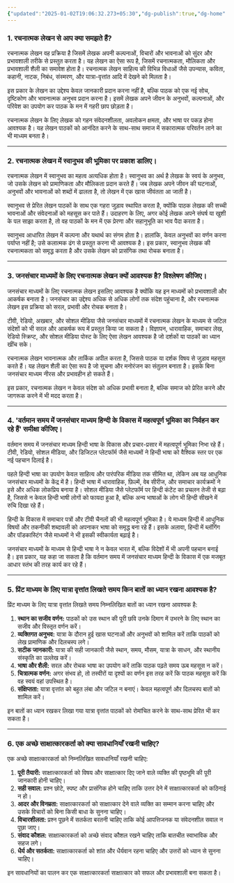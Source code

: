 ```yaml
---
{"updated":"2025-01-02T19:06:32.273+05:30","dg-publish":true,"dg-home":false,"tags":null,"permalink":"/hindi/paper-2/","dgPassFrontmatter":true,"created":"2025-01-02T19:05:34.145+05:30"}
---
```


### **1. रचनात्मक लेखन से आप क्या समझते हैं?**

रचनात्मक लेखन वह प्रक्रिया है जिसमें लेखक अपनी कल्पनाओं, विचारों और भावनाओं को सुंदर और प्रभावशाली तरीके से प्रस्तुत करता है। यह लेखन का ऐसा रूप है, जिसमें रचनात्मकता, मौलिकता और प्रभावशाली शैली का समावेश होता है। रचनात्मक लेखन साहित्य की विभिन्न विधाओं जैसे उपन्यास, कविता, कहानी, नाटक, निबंध, संस्मरण, और यात्रा-वृत्तांत आदि में देखने को मिलता है।

इस प्रकार के लेखन का उद्देश्य केवल जानकारी प्रदान करना नहीं है, बल्कि पाठक को एक नई सोच, दृष्टिकोण और भावनात्मक अनुभव प्रदान करना है। इसमें लेखक अपने जीवन के अनुभवों, कल्पनाओं, और परिवेश का उपयोग कर पाठक के मन में गहरी छाप छोड़ता है।

रचनात्मक लेखन के लिए लेखक को गहन संवेदनशीलता, अवलोकन क्षमता, और भाषा पर पकड़ होना आवश्यक है। यह लेखन पाठकों को आनंदित करने के साथ-साथ समाज में सकारात्मक परिवर्तन लाने का भी माध्यम बनता है।

---

### **2. रचनात्मक लेखन में स्वानुभव की भूमिका पर प्रकाश डालिए।**

रचनात्मक लेखन में स्वानुभव का महत्व अत्यधिक होता है। स्वानुभव का अर्थ है लेखक के स्वयं के अनुभव, जो उसके लेखन को प्रामाणिकता और मौलिकता प्रदान करते हैं। जब लेखक अपने जीवन की घटनाओं, अनुभवों और भावनाओं को शब्दों में ढालता है, तो लेखन में एक खास जीवंतता आ जाती है।

स्वानुभव से प्रेरित लेखन पाठकों के साथ एक गहरा जुड़ाव स्थापित करता है, क्योंकि पाठक लेखक की सच्ची भावनाओं और संवेदनाओं को महसूस कर पाते हैं। उदाहरण के लिए, अगर कोई लेखक अपने संघर्ष या खुशी के पल साझा करता है, तो वह पाठकों के मन में एक प्रेरणा और सहानुभूति का भाव पैदा करता है।

स्वानुभव आधारित लेखन में कल्पना और यथार्थ का संगम होता है। हालांकि, केवल अनुभवों का वर्णन करना पर्याप्त नहीं है; उसे कलात्मक ढंग से प्रस्तुत करना भी आवश्यक है। इस प्रकार, स्वानुभव लेखक की रचनात्मकता को समृद्ध करता है और उसके लेखन को प्रासंगिक तथा रोचक बनाता है।

---

### **3. जनसंचार माध्यमों के लिए रचनात्मक लेखन क्यों आवश्यक है? विश्लेषण कीजिए।**

जनसंचार माध्यमों के लिए रचनात्मक लेखन इसलिए आवश्यक है क्योंकि यह इन माध्यमों को प्रभावशाली और आकर्षक बनाता है। जनसंचार का उद्देश्य अधिक से अधिक लोगों तक संदेश पहुंचाना है, और रचनात्मक लेखन इस प्रक्रिया को सरल, प्रभावी और रोचक बनाता है।

टीवी, रेडियो, अखबार, और सोशल मीडिया जैसे जनसंचार माध्यमों में रचनात्मक लेखन के माध्यम से जटिल संदेशों को भी सरल और आकर्षक रूप में प्रस्तुत किया जा सकता है। विज्ञापन, धारावाहिक, समाचार लेख, रेडियो स्क्रिप्ट, और सोशल मीडिया पोस्ट के लिए ऐसा लेखन आवश्यक है जो दर्शकों या पाठकों का ध्यान खींच सके।

रचनात्मक लेखन भावनात्मक और तार्किक अपील करता है, जिससे पाठक या दर्शक विषय से जुड़ाव महसूस करते हैं। यह लेखन शैली का ऐसा रूप है जो सूचना और मनोरंजन का संतुलन बनाता है। इसके बिना जनसंचार माध्यम नीरस और प्रभावहीन हो सकते हैं।

इस प्रकार, रचनात्मक लेखन न केवल संदेश को अधिक प्रभावी बनाता है, बल्कि समाज को प्रेरित करने और जागरूक करने में भी मदद करता है।

---

### **4. 'वर्तमान समय में जनसंचार माध्यम हिन्दी के विकास में महत्वपूर्ण भूमिका का निर्वहन कर रहे हैं' समीक्षा कीजिए।**

वर्तमान समय में जनसंचार माध्यम हिन्दी भाषा के विकास और प्रचार-प्रसार में महत्वपूर्ण भूमिका निभा रहे हैं। टीवी, रेडियो, सोशल मीडिया, और डिजिटल प्लेटफॉर्म जैसे माध्यमों ने हिन्दी भाषा को वैश्विक स्तर पर एक नई पहचान दिलाई है।

पहले हिन्दी भाषा का उपयोग केवल साहित्य और पारंपरिक मीडिया तक सीमित था, लेकिन अब यह आधुनिक जनसंचार माध्यमों के केंद्र में है। हिन्दी भाषा में धारावाहिक, फ़िल्में, वेब सीरीज, और समाचार कार्यक्रमों ने इसे और अधिक लोकप्रिय बनाया है। सोशल मीडिया जैसे प्लेटफॉर्म पर हिन्दी कंटेंट का प्रचलन तेजी से बढ़ा है, जिससे न केवल हिन्दी भाषी लोगों को फायदा हुआ है, बल्कि अन्य भाषाओं के लोग भी हिन्दी सीखने में रुचि दिखा रहे हैं।

हिन्दी के विकास में समाचार पत्रों और टीवी चैनलों की भी महत्वपूर्ण भूमिका है। ये माध्यम हिन्दी में आधुनिक विषयों और तकनीकी शब्दावली को अपनाकर भाषा को समृद्ध बना रहे हैं। इसके अलावा, हिन्दी में ब्लॉगिंग और पॉडकास्टिंग जैसे माध्यमों ने भी इसकी स्वीकार्यता बढ़ाई है।

जनसंचार माध्यमों के माध्यम से हिन्दी भाषा ने न केवल भारत में, बल्कि विदेशों में भी अपनी पहचान बनाई है। इस प्रकार, यह कहा जा सकता है कि वर्तमान समय में जनसंचार माध्यम हिन्दी के विकास में एक मजबूत आधार स्तंभ की तरह कार्य कर रहे हैं।

---

### **5. प्रिंट माध्यम के लिए यात्रा वृत्तांत लिखते समय किन बातों का ध्यान रखना आवश्यक है?**

प्रिंट माध्यम के लिए यात्रा वृत्तांत लिखते समय निम्नलिखित बातों का ध्यान रखना आवश्यक है:

1. **स्थान का सजीव वर्णन:** पाठकों को उस स्थान की पूरी छवि उनके दिमाग में उभरने के लिए स्थान का सजीव और विस्तृत वर्णन करें।
2. **व्यक्तिगत अनुभव:** यात्रा के दौरान हुई खास घटनाओं और अनुभवों को शामिल करें ताकि पाठकों को लेख प्रामाणिक और दिलचस्प लगे।
3. **सटीक जानकारी:** यात्रा की सही जानकारी जैसे स्थान, समय, मौसम, यात्रा के साधन, और स्थानीय संस्कृति का उल्लेख करें।
4. **भाषा और शैली:** सरल और रोचक भाषा का उपयोग करें ताकि पाठक पढ़ते समय ऊब महसूस न करें।
5. **चित्रात्मक वर्णन:** अगर संभव हो, तो तस्वीरों या दृश्यों का वर्णन इस तरह करें कि पाठक महसूस करें कि वह स्वयं वहां उपस्थित है।
6. **संक्षिप्तता:** यात्रा वृत्तांत को बहुत लंबा और जटिल न बनाएं। केवल महत्वपूर्ण और दिलचस्प बातों को शामिल करें।

इन बातों का ध्यान रखकर लिखा गया यात्रा वृत्तांत पाठकों को रोमांचित करने के साथ-साथ प्रेरित भी कर सकता है।

---

### **6. एक अच्छे साक्षात्कारकर्ता को क्या सावधानियाँ रखनी चाहिए?**

एक अच्छे साक्षात्कारकर्ता को निम्नलिखित सावधानियाँ रखनी चाहिए:

1. **पूरी तैयारी:** साक्षात्कारकर्ता को विषय और साक्षात्कार दिए जाने वाले व्यक्ति की पृष्ठभूमि की पूरी जानकारी होनी चाहिए।
2. **सही सवाल:** प्रश्न छोटे, स्पष्ट और प्रासंगिक होने चाहिए ताकि उत्तर देने में साक्षात्कारकर्ता को कठिनाई न हो।
3. **आदर और विनम्रता:** साक्षात्कारकर्ता को साक्षात्कार देने वाले व्यक्ति का सम्मान करना चाहिए और उसके विचारों को बिना किसी बाधा के सुनना चाहिए।
4. **विचारशीलता:** प्रश्न पूछने में सतर्कता बरतनी चाहिए ताकि कोई आपत्तिजनक या संवेदनशील सवाल न पूछा जाए।
5. **संवाद कौशल:** साक्षात्कारकर्ता को अच्छे संवाद कौशल रखने चाहिए ताकि बातचीत स्वाभाविक और सहज लगे।
6. **धैर्य और सतर्कता:** साक्षात्कारकर्ता को शांत और धैर्यवान रहना चाहिए और उत्तरों को ध्यान से सुनना चाहिए।

इन सावधानियों का पालन कर एक साक्षात्कारकर्ता साक्षात्कार को सफल और प्रभावशाली बना सकता है।